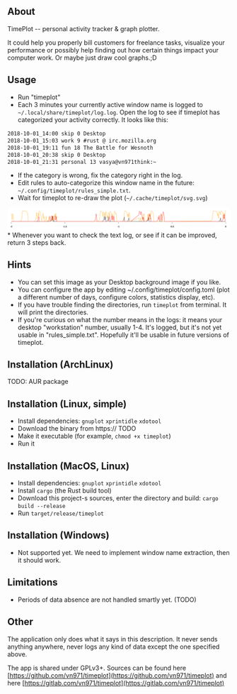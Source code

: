 ## About

TimePlot -- personal activity tracker & graph plotter.

It could help you properly bill customers for freelance tasks, visualize your performance or possibly help finding out how certain things impact your computer work. Or maybe just draw cool graphs.;D


## Usage

* Run "timeplot"
* Each 3 minutes your currently active window name is logged to `~/.local/share/timeplot/log.log`. Open the log to see if timeplot has categorized your activity correctly. It looks like this:
```
2018-10-01_14:00 skip 0 Desktop
2018-10-01_15:03 work 9 #rust @ irc.mozilla.org
2018-10-01_19:11 fun 18 The Battle for Wesnoth
2018-10-01_20:38 skip 0 Desktop
2018-10-01_21:31 personal 13 vasya@vn971think:~
```
* If the category is wrong, fix the category right in the log.
* Edit rules to auto-categorize this window name in the future: `~/.config/timeplot/rules_simple.txt`.
* Wait for timeplot to re-draw the plot (`~/.cache/timeplot/svg.svg`)
<img src="docs/svg.svg" width="800" />
* Whenever you want to check the text log, or see if it can be improved, return 3 steps back.


## Hints

* You can set this image as your Desktop background image if you like.
* You can configure the app by editing ~/.config/timeplot/config.toml  (plot a different number of days, configure colors, statistics display, etc).
* If you have trouble finding the directories, run `timeplot` from terminal. It will print the directories.
* If you're curious on what the number means in the logs: it means your desktop "workstation" number, usually 1-4. It's logged, but it's not yet usable in "rules_simple.txt". Hopefully it'll be usable in future versions of timeplot.


## Installation (ArchLinux)

TODO: AUR package


## Installation (Linux, simple)

* Install dependencies: `gnuplot` `xprintidle` `xdotool`
* Download the binary from https:// TODO
* Make it executable (for example, `chmod +x timeplot`)
* Run it


## Installation (MacOS, Linux)

* Install dependencies: `gnuplot` `xprintidle` `xdotool`
* Install `cargo` (the Rust build tool)
* Download this project-s sources, enter the directory and build: `cargo build --release`
* Run `target/release/timeplot`


## Installation (Windows)

* Not supported yet. We need to implement window name extraction, then it should work.


## Limitations

* Periods of data absence are not handled smartly yet. (TODO)


## Other

The application only does what it says in this description. It never sends anything anywhere, never logs any kind of data except the one specified above.

The app is shared under GPLv3+. Sources can be found here [https://github.com/vn971/timeplot](https://github.com/vn971/timeplot) and here [https://gitlab.com/vn971/timeplot](https://gitlab.com/vn971/timeplot)
